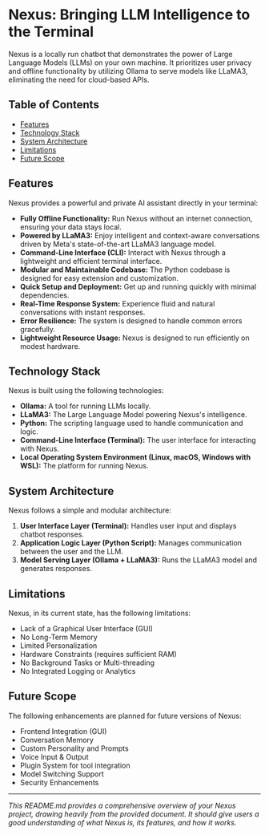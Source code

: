# Nexus: Bringing LLM Intelligence to the Terminal

Nexus is a locally run chatbot that demonstrates the power of Large Language Models (LLMs) on your own machine. It prioritizes user privacy and offline functionality by utilizing Ollama to serve models like LLaMA3, eliminating the need for cloud-based APIs.

## Table of Contents

* [   Features   ](#features)
* [   Technology Stack   ](#technology-stack)
* [   System Architecture   ](#system-architecture)
* [   Limitations   ](#limitations)
* [   Future Scope   ](#future-scope)

## Features

Nexus provides a powerful and private AI assistant directly in your terminal:

* **Fully Offline Functionality:** Run Nexus without an internet connection, ensuring your data stays local.
* **Powered by LLaMA3:** Enjoy intelligent and context-aware conversations driven by Meta's state-of-the-art LLaMA3 language model.
* **Command-Line Interface (CLI):** Interact with Nexus through a lightweight and efficient terminal interface.
* **Modular and Maintainable Codebase:** The Python codebase is designed for easy extension and customization.
* **Quick Setup and Deployment:** Get up and running quickly with minimal dependencies.
* **Real-Time Response System:** Experience fluid and natural conversations with instant responses.
* **Error Resilience:** The system is designed to handle common errors gracefully.
* **Lightweight Resource Usage:** Nexus is designed to run efficiently on modest hardware.

## Technology Stack

Nexus is built using the following technologies:

* **Ollama:** A tool for running LLMs locally.
* **LLaMA3:** The Large Language Model powering Nexus's intelligence.
* **Python:** The scripting language used to handle communication and logic.
* **Command-Line Interface (Terminal):** The user interface for interacting with Nexus.
* **Local Operating System Environment (Linux, macOS, Windows with WSL):** The platform for running Nexus.

## System Architecture

Nexus follows a simple and modular architecture:

1.  **User Interface Layer (Terminal):** Handles user input and displays chatbot responses.
2.  **Application Logic Layer (Python Script):** Manages communication between the user and the LLM.
3.  **Model Serving Layer (Ollama + LLaMA3):** Runs the LLaMA3 model and generates responses.

## Limitations

Nexus, in its current state, has the following limitations:

* Lack of a Graphical User Interface (GUI)
* No Long-Term Memory
* Limited Personalization
* Hardware Constraints (requires sufficient RAM)
* No Background Tasks or Multi-threading
* No Integrated Logging or Analytics

## Future Scope

The following enhancements are planned for future versions of Nexus:

* Frontend Integration (GUI)
* Conversation Memory
* Custom Personality and Prompts
* Voice Input & Output
* Plugin System for tool integration
* Model Switching Support
* Security Enhancements

---

*This README.md provides a comprehensive overview of your Nexus project, drawing heavily from the provided document. It should give users a good understanding of what Nexus is, its features, and how it works.*
